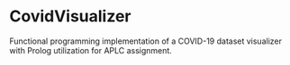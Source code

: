 # CovidVisualizer
Functional programming implementation of a COVID-19 dataset visualizer with Prolog utilization for APLC assignment.
